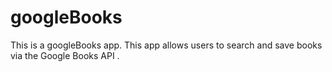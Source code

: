 # googleBooks
This is a googleBooks app. This app allows users to search and save books via the Google Books API .
